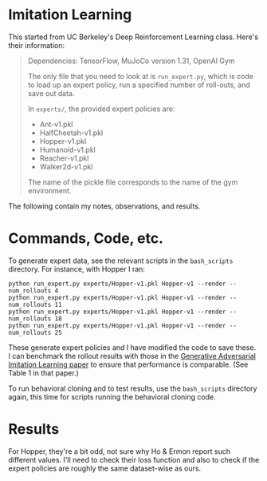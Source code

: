 # Imitation Learning

This started from UC Berkeley's Deep Reinforcement Learning class. Here's their
information:

> Dependencies: TensorFlow, MuJoCo version 1.31, OpenAI Gym
> 
> The only file that you need to look at is `run_expert.py`, which is code to
> load up an expert policy, run a specified number of roll-outs, and save out
> data.
> 
> In `experts/`, the provided expert policies are:
> * Ant-v1.pkl
> * HalfCheetah-v1.pkl
> * Hopper-v1.pkl
> * Humanoid-v1.pkl
> * Reacher-v1.pkl
> * Walker2d-v1.pkl
> 
> The name of the pickle file corresponds to the name of the gym environment.

The following contain my notes, observations, and results.


# Commands, Code, etc.

To generate expert data, see the relevant scripts in the `bash_scripts`
directory. For instance, with Hopper I ran:

```
python run_expert.py experts/Hopper-v1.pkl Hopper-v1 --render --num_rollouts 4
python run_expert.py experts/Hopper-v1.pkl Hopper-v1 --render --num_rollouts 11
python run_expert.py experts/Hopper-v1.pkl Hopper-v1 --render --num_rollouts 18
python run_expert.py experts/Hopper-v1.pkl Hopper-v1 --render --num_rollouts 25
```

These generate expert policies and I have modified the code to save these. I can
benchmark the rollout results with those in the [Generative Adversarial
Imitation Learning paper][1] to ensure that performance is comparable. (See
Table 1 in that paper.)

To run behavioral cloning and to test results, use the `bash_scripts` directory
again, this time for scripts running the behavioral cloning code.

# Results

For Hopper, they're a bit odd, not sure why Ho & Ermon report such different
values. I'll need to check their loss function and also to check if the expert
policies are roughly the same dataset-wise as ours.



[1]:https://arxiv.org/abs/1606.03476
